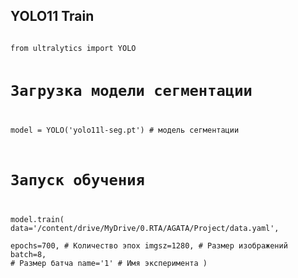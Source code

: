 ##


## YOLO11 Train

<code>
from ultralytics import YOLO

# Загрузка модели сегментации
model = YOLO('yolo11l-seg.pt')  # модель сегментации

# Запуск обучения
model.train(
    data='/content/drive/MyDrive/0.RTA/AGATA/Project/data.yaml',  
    epochs=700,  # Количество эпох 
    imgsz=1280,  # Размер изображений
    batch=8,   # Размер батча
    name='1'   # Имя эксперимента
)

</code>
